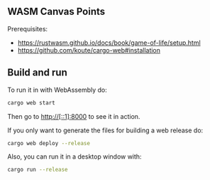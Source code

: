 WASM Canvas Points
------------------

Prerequisites:
- https://rustwasm.github.io/docs/book/game-of-life/setup.html
- https://github.com/koute/cargo-web#installation

## Build and run

To run it in with WebAssembly do:

```sh
cargo web start
```
Then go to [http://[::1]:8000](http://[::1]:8000) to see it in action.

If you only want to generate the files for building a web release do:
```sh
cargo web deploy --release
```

Also, you can run it in a desktop window with:
```sh
cargo run --release
```
